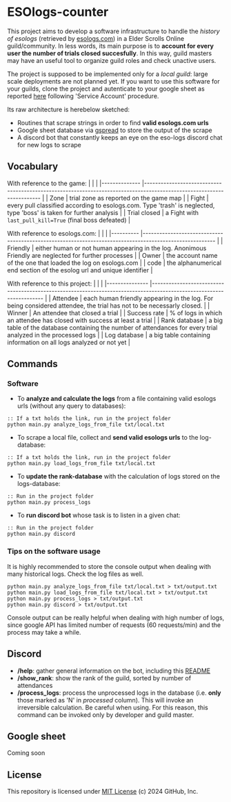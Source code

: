 #  ESOlogs-counter
This project aims to develop a software infrastructure to handle the *history of esologs* (retrieved by [esologs.com](https://www.esologs.com)) in a Elder Scrolls Online guild/community. In less words, its main purpose is to **account for every user the number of trials closed succesfully**. In this way, guild masters may have an useful tool to organize guild roles and check unactive users.

The project is supposed to be implemented only for a *local guild*: large scale deployments are not planned yet. If you want to use this software for your guilds, clone the project and autenticate to your google sheet as reported [here](https://docs.gspread.org/en/latest/oauth2.html) following 'Service Account' procedure.

Its raw architecture is herebelow sketched:
* Routines that scrape strings in order to find **valid esologs.com urls**
* Google sheet database via [gspread](https://docs.gspread.org/en/latest/index.html) to store the output of the scrape
* A discord bot that constantly keeps an eye on the eso-logs discord chat for new logs to scrape

## Vocabulary
With reference to the game:
| <!-- -->     	| <!-- -->                                                                                                             	|
|--------------	|----------------------------------------------------------------------------------------------------------------------	|
| Zone         	| trial zone as reported on the game map                                                                               	|
| Fight        	| every pull classified according to esologs.com. Type 'trash' is neglected, type 'boss' is taken for further analysis 	|
| Trial closed 	| a Fight with `last_pull_kill=True` (final boss defeated)                                                             	|

With reference to esologs.com:
| <!-- --> 	| <!-- -->                                                                                               	|
|----------	|--------------------------------------------------------------------------------------------------------	|
| Friendly 	| either human or not human appearing in the log. Anonimous Friendly are neglected for further processes 	|
| Owner    	| the account name of the one that loaded the log on esologs.com                                         	|
| code     	| the alphanumerical end section of the esolog url and unique identifier                                 	|

With reference to this project:
| <!-- -->      	| <!-- -->                                                                                                            	|
|---------------	|---------------------------------------------------------------------------------------------------------------------	|
| Attendee      	| each human friendly appearing in the log. For being considered attendee, the trial has not to be necessarly closed. 	|
| Winner        	| An attendee that closed a trial                                                                                     	|
| Success rate  	| % of logs in which an attendee has closed with success at least a trial                            	|
| Rank database 	| a big table of the database containing the number of attendances for every trial analyzed in the processed logs     	|
| Log database  	| a big table containing information on all logs analyzed or not yet                                                 	|

## Commands
### Software
* To **analyze and calculate the logs** from a file containing valid esologs urls (without any query to databases):
```
:: If a txt holds the link, run in the project folder
python main.py analyze_logs_from_file txt/local.txt
```
* To scrape a local file, collect and **send valid esologs urls** to the log-database:
```
:: If a txt holds the link, run in the project folder
python main.py load_logs_from_file txt/local.txt
```
* To **update the rank-database** with the calculation of logs stored on the logs-database:
```
:: Run in the project folder
python main.py process_logs
```
* To **run discord bot** whose task is to listen in a given chat:
```
:: Run in the project folder
python main.py discord
```

### Tips on the software usage
It is highly recommended to store the console output when dealing with many historical logs. Check the log files as well.
```
python main.py analyze_logs_from_file txt/local.txt > txt/output.txt
python main.py load_logs_from_file txt/local.txt > txt/output.txt
python main.py process_logs > txt/output.txt
python main.py discord > txt/output.txt
```
Console output can be really helpful when dealing with high number of logs, since google API has limited number of requests (60 requests/min) and the process may take a while.

## Discord
* **/help**: gather general information on the bot, including this [README](https://github.com/MCilento93/esologs-counter/blob/main/README.md)
* **/show_rank**: show the rank of the guild, sorted by number of attendances
* **/process_logs**: process the unprocessed logs in the database (i.e. **only** those marked as 'N' in *processed* column). This will invoke an irreversible calculation. Be careful when using. For this reason, this command can be invoked only by developer and guild master.

## Google sheet
Coming soon

## License
This repository is licensed under [MIT License](LICENSE) (c) 2024 GitHub, Inc.